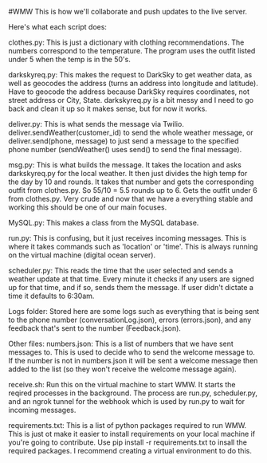 #WMW
This is how we'll collaborate and push updates to the live server.

Here's what each script does:

  clothes.py: This is just a dictionary with clothing recommendations. The numbers correspond to the temperature. The program uses the outfit listed under 5 when the temp is in the 50's.
  
  darkskyreq.py: This makes the request to DarkSky to get weather data, as well as geocodes the address (turns an address into longitude and latitude). Have to geocode the address because DarkSky requires coordinates, not street address or City, State. darkskyreq.py is a bit messy and I need to go back and clean it up so it makes sense, but for now it works.
  
  deliver.py: This is what sends the message via Twilio. deliver.sendWeather(customer_id) to send the whole weather message, or deliver.send(phone, message) to just send a message to the specified phone number (sendWeather() uses send() to send the final message).
  
  msg.py: This is what builds the message. It takes the location and asks darkskyreq.py for the local weather. It then just divides the high temp for the day by 10 and rounds. It takes that number and gets the corresponding outfit from clothes.py. So 55/10 = 5.5 rounds up to 6. Gets the outfit under 6 from clothes.py. Very crude and now that we have a everything stable and working this should be one of our main focuses.
  
  MySQL.py: This makes a class from the MySQL database. 
  
  run.py: This is confusing, but it just receives incoming messages. This is where it takes commands such as 'location' or 'time'. This is always running on the virtual machine (digital ocean server).
  
  scheduler.py: This reads the time that the user selected and sends a weather update at that time. Every minute it checks if any users are signed up for that time, and if so, sends them the message. If user didn't dictate a time it defaults to 6:30am.
  
Logs folder:
  Stored here are some logs such as everything that is being sent to the phone number (conversationLog.json), errors (errors.json), and any feedback that's sent to the number (Feedback.json).

Other files:
  numbers.json: This is a list of numbers that we have sent messages to. This is used to decide who to send the welcome message to. If the number is not in numbers.json it will be sent a welcome message then added to the list (so they won't receive the welcome message again).

  receive.sh: Run this on the virtual machine to start WMW. It starts the reqired processes in the background. The process are run.py, scheduler.py, and an ngrok tunnel for the webhook which is used by run.py to wait for incoming messages. 
  
  requirements.txt: This is a list of python packages required to run WMW. This is just ot make it easier to install requirements on your local machine if you're going to contribute. Use pip install -r requirements.txt to insall the required packages. I recommend creating a virtual environment to do this. 
